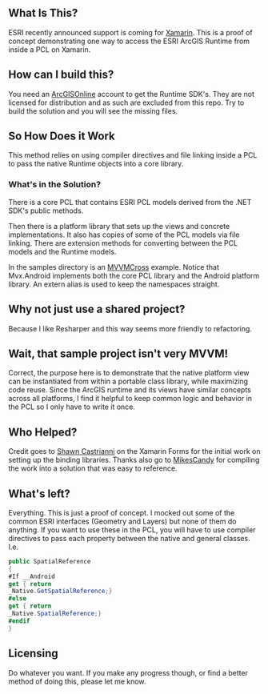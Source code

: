 ## What Is This? ##
ESRI recently announced support is coming for [Xamarin](http://xamarin.com/).  This is a proof of concept demonstrating one way to access the ESRI ArcGIS Runtime from inside a PCL on Xamarin.

## How can I build this?  ##
You need an [ArcGISOnline](https://developers.arcgis.com/en/) account to get the Runtime SDK's.  They are not licensed for distribution and as such are excluded from this repo.  Try to build the solution and you will see the missing files.

## So How Does it Work ##
This method relies on using compiler directives and file linking inside a PCL to pass the native Runtime objects into a core library.

### What's in the Solution? ###
There is a core PCL that contains ESRI PCL models derived from the .NET SDK's public methods.

Then there is a platform library that sets up the views and concrete implementations.  It also has copies of some of the PCL models via file linking.  There are extension methods for converting between the PCL models and the Runtime models.

In the samples directory is an [MVVMCross](https://github.com/MvvmCross/MvvmCross) example.  Notice that Mvx.Android implements both the core PCL library and the Android platform library.  An extern alias is used to keep the namespaces straight.

## Why not just use a shared project? ##
Because I like Resharper and this way seems more friendly to refactoring.

## Wait, that sample project isn't very MVVM! ##
Correct, the purpose here is to demonstrate that the native platform view can be instantiated from within a portable class library, while maximizing code reuse.  Since the ArcGIS runtime and its views have similar concepts across all platforms, I find it helpful to keep common logic and behavior in the PCL so I only have to write it once.


## Who Helped? ##
Credit goes to [Shawn Castrianni](http://code.google.com/p/nettopologysuite) on the Xamarin Forms for the initial work on setting up the binding libraries.  Thanks also go to [MikesCandy](https://github.com/mikescandy/ArcgisXamarinBinding) for compiling the work into a solution that was easy to reference.

## What's left? ##
Everything.  This is just a proof of concept.  I mocked out some of the common ESRI interfaces (Geometry and Layers) but none of them do anything.  If you want to use these in the PCL, you will have to use compiler directives to pass each property between the native and general classes.  I.e.

```cs
public SpatialReference
{
#If __Android
get { return 
_Native.GetSpatialReference;}
#else
get { return
_Native.SpatialReference;}
#endif
}

```

## Licensing ##
Do whatever you want.  If you make any progress though, or find a better method of doing this, please let me know.

